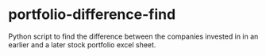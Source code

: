 # portfolio-difference-find
Python script to find the difference between the companies invested in in an earlier and a later stock portfolio excel sheet.
